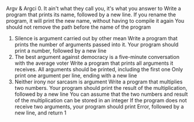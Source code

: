 Argv & Argci
0. It ain't what they call you, it's what you answer to
	Write a program that prints its name, followed by a new line.
	If you rename the program, it will print the new name, without having to compile it again
	You should not remove the path before the name of the program
	
1. Silence is argument carried out by other mean
	Write a program that prints the number of arguments passed into it.
	Your program should print a number, followed by a new line
2. The best argument against democracy is a five-minute conversation with the average voter
	Write a program that prints all arguments it receives.
	All arguments should be printed, including the first one
	Only print one argument per line, ending with a new line
3. Neither irony nor sarcasm is argument
	Write a program that multiplies two numbers.
	Your program should print the result of the multiplication, followed by a new line
	You can assume that the two numbers and result of the multiplication can be stored in an integer
	If the program does not receive two arguments, your program should print Error, followed by a new line, and return 1
